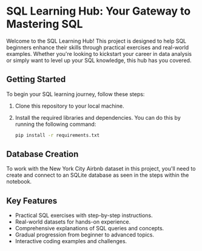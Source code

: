 # SQL Learning Hub: Your Gateway to Mastering SQL

Welcome to the SQL Learning Hub! This project is designed to help SQL beginners enhance their skills through practical exercises and real-world examples. Whether you're looking to kickstart your career in data analysis or simply want to level up your SQL knowledge, this hub has you covered.


## Getting Started

To begin your SQL learning journey, follow these steps:

1. Clone this repository to your local machine.
2. Install the required libraries and dependencies. You can do this by running the following command:

   ```bash
   pip install -r requirements.txt
   
   
## Database Creation

To work with the New York City Airbnb dataset in this project, you'll need to create and connect to an SQLite database as seen in the steps within the notebook. 


## Key Features

- Practical SQL exercises with step-by-step instructions.
- Real-world datasets for hands-on experience.
- Comprehensive explanations of SQL queries and concepts.
- Gradual progression from beginner to advanced topics.
- Interactive coding examples and challenges.